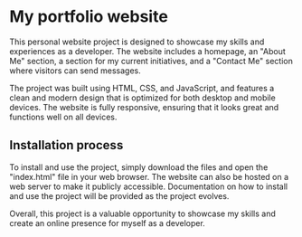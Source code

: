 # My portfolio website
This personal website project is designed to showcase my skills and experiences as a developer. The website includes a homepage, an "About Me" section, a section for my current initiatives, and a "Contact Me" section where visitors can send messages.

The project was built using HTML, CSS, and JavaScript, and features a clean and modern design that is optimized for both desktop and mobile devices. The website is fully responsive, ensuring that it looks great and functions well on all devices.

## Installation process
To install and use the project, simply download the files and open the "index.html" file in your web browser. The website can also be hosted on a web server to make it publicly accessible. Documentation on how to install and use the project will be provided as the project evolves.

Overall, this project is a valuable opportunity to showcase my skills and create an online presence for myself as a developer.
